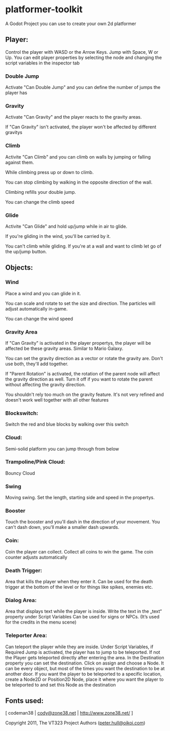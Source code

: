 # platformer-toolkit
A Godot Project you can use to create your own 2d platformer

## Player:
Control the player with WASD or the Arrow Keys. Jump with Space, W or Up.
You can edit player properties by selecting the node and changing the script variables in the inspector tab

### Double Jump
Activate "Can Double Jump" and you can define the number of jumps the player has

### Gravity
Activate "Can Gravity" and the player reacts to the gravity areas.

If "Can Gravity" isn't activated, the player won't be affected by different gravitys

### Climb
Activite "Can Climb" and you can climb on walls by jumping or falling against them.

While climbing press up or down to climb.

You can stop climbing by walking in the opposite direction of the wall.

Climbing refills your double jump.

You can change the climb speed

### Glide
Activite "Can Glide" and hold up/jump while in air to glide.

If you're gliding in the wind, you'll be carried by it.

You can't climb while gliding. If you're at a wall and want to climb let go of the up/jump button.

## Objects:

### Wind
Place a wind and you can glide in it.

You can scale and rotate to set the size and direction.
The particles will adjust automatically in-game.

You can change the wind speed

### Gravity Area
If "Can Gravity" is activated in the player propertys, the player will be affected be these gravity areas.
Similar to Mario Galaxy.

You can set the gravity direction as a vector or rotate the gravity are. Don't use both, they'll add together.

If "Parent Rotation" is activated, the rotation of the parent node will affect the gravity direction as well.
Turn it off if you want to rotate the parent without affecting the gravity direction.

You shouldn't rely too much on the gravity feature. It's not very refined and doesn't work well together with all other features

### Blockswitch:
Switch the red and blue blocks by walking over this switch

### Cloud:
Semi-solid platform you can jump through from below

### Trampoline/Pink Cloud:
Bouncy Cloud

### Swing
Moving swing.
Set the length, starting side and speed in the propertys.

### Booster
Touch the booster and you'll dash in the direction of your movement.
You can't dash down, you'll make a smaller dash upwards.

### Coin:
Coin the player can collect. Collect all coins to win the game.
The coin counter adjusts automatically

### Death Trigger:
Area that kills the player when they enter it.
Can be used for the death trigger at the bottom of the level or for things like spikes, enemies etc.

### Dialog Area:
Area that displays text while the player is inside.
Write the text in the „text“ property under Script Variables
Can be used for signs or NPCs.
(It’s used for the credits in the menu scene)

### Teleporter Area:
Can teleport the player while they are inside.
Under Script Variables, if Required Jump is activated, the player has to jump to be teleported. If not the Player gets teleported directly after entering the area.
In the Destination property you can set the destination. Click on assign and choose a Node. It can be every object, but most of the times you want the destination to be at another door.
If you want the player to be teleported to a specific location, create a Node2D or Position2D Node, place it where you want the player to be teleported to and set this Node as the destination

## Fonts used:
[ codeman38 | cody@zone38.net | http://www.zone38.net/ ]

Copyright 2011, The VT323 Project Authors (peter.hull@oikoi.com)
